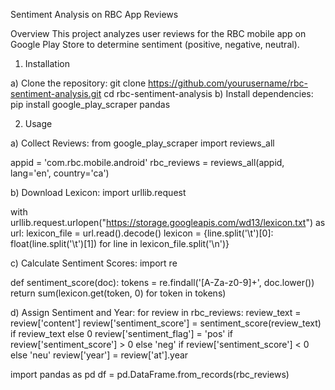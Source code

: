 Sentiment Analysis on RBC App Reviews

Overview
This project analyzes user reviews for the RBC mobile app on Google Play Store to determine sentiment (positive, negative, neutral).

1) Installation

  a) Clone the repository:
  git clone https://github.com/yourusername/rbc-sentiment-analysis.git
  cd rbc-sentiment-analysis
  b) Install dependencies:
  pip install google_play_scraper pandas

2) Usage

  a) Collect Reviews:
  from google_play_scraper import reviews_all
  
  appid = 'com.rbc.mobile.android'
  rbc_reviews = reviews_all(appid, lang='en', country='ca')
  
  b) Download Lexicon:
  import urllib.request
  
  with urllib.request.urlopen("https://storage.googleapis.com/wd13/lexicon.txt") as url:
      lexicon_file = url.read().decode()
  lexicon = {line.split('\t')[0]: float(line.split('\t')[1]) for line in lexicon_file.split('\n')}
  
  c) Calculate Sentiment Scores:
  import re
  
  def sentiment_score(doc):
      tokens = re.findall('[A-Za-z0-9]+', doc.lower())
      return sum(lexicon.get(token, 0) for token in tokens)
      
  d) Assign Sentiment and Year:
  for review in rbc_reviews:
      review_text = review['content']
      review['sentiment_score'] = sentiment_score(review_text) if review_text else 0
      review['sentiment_flag'] = 'pos' if review['sentiment_score'] > 0 else 'neg' if review['sentiment_score'] < 0 else 'neu'
      review['year'] = review['at'].year
  
  import pandas as pd
  df = pd.DataFrame.from_records(rbc_reviews)

